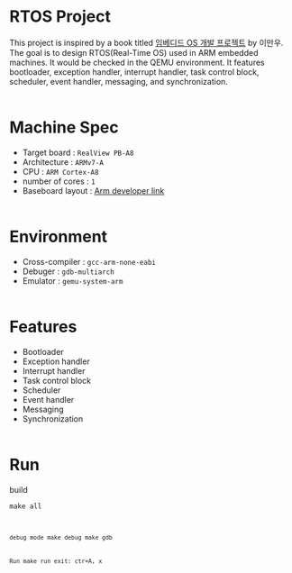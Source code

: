 # RTOS Project
This project is inspired by a book titled [임베디드 OS 개발 프로젝트](http://www.yes24.com/Product/Goods/84909414) by 이만우. The goal is to design RTOS(Real-Time OS) used in ARM embedded machines. It would be checked in the QEMU environment. It features bootloader, exception handler, interrupt handler, task control block, scheduler, event handler, messaging, and synchronization. <br><br>

# Machine Spec
* Target board : ```RealView PB-A8```
* Architecture : ```ARMv7-A```
* CPU          : ```ARM Cortex-A8```
* number of cores    : ```1```
* Baseboard layout : [Arm developer link](https://developer.arm.com/documentation/dui0417/d/hardware-description/pb-a8-architecture)<br><br>

# Environment
* Cross-compiler : ```gcc-arm-none-eabi```
* Debuger : ```gdb-multiarch```
* Emulator : ```gemu-system-arm```<br><br>


# Features
* Bootloader
* Exception handler 
* Interrupt handler 
* Task control block
* Scheduler
* Event handler 
* Messaging
* Synchronization <br><br>


# Run

build
<code><pre>make all<pre><code>

debug mode
		make debug
		make gdb

Run
		make run
		exit: ctr+A, x

